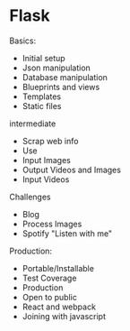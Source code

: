 # Flask

Basics:
- Initial setup
- Json manipulation
- Database manipulation
- Blueprints and views
- Templates
- Static files

intermediate
- Scrap web info
- Use 
- Input Images
- Output Videos and Images
- Input Videos

Challenges
- Blog
- Process Images
- Spotify "Listen with me"

Production:
- Portable/Installable
- Test Coverage
- Production
- Open to public
- React and webpack
- Joining with javascript